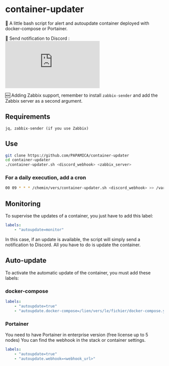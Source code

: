 # container-updater
🚀 A little bash script for alert and autoupdate container deployed with docker-compose or Portainer.

🔆 Send notification to Discord :
![ohunebellenotif](https://send.papamica.fr/f.php?h=25rsdWHk&p=1)

🆕 Adding Zabbix support, remember to install `zabbix-sender` and add the Zabbix server as a second argument.


## Requirements
```
jq, zabbix-sender (if you use Zabbix)
```

## Use 
```bash
git clone https://github.com/PAPAMICA/container-updater
cd container-updater
./container-updater.sh <discord_webhook> <zabbix_server>
```

### For a daily execution, add a cron
```bash
00 09 * * * /chemin/vers/container-updater.sh <discord_webhook> >> /var/log/container-updater.log
```

## Monitoring
To supervise the updates of a container, you just have to add this label:
```yaml
labels:
    - "autoupdate=monitor"
```
In this case, if an update is available, the script will simply send a notification to Discord.
All you have to do is update the container.

## Auto-update
To activate the automatic update of the container, you must add these labels:

### docker-compose
```yaml
labels:
    - "autoupdate=true"
    - "autoupdate.docker-compose=/lien/vers/le/fichier/docker-compose.yml"
```

### Portainer
You need to have Portainer in enterprise version (free license up to 5 nodes)
You can find the webhook in the stack or container settings.
```yaml
labels:
    - "autoupdate=true"
    - "autoupdate.webhook=<webhook_url>"
```



